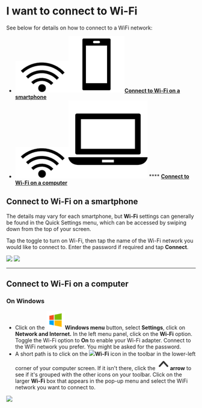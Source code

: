 # I want to connect to Wi-Fi

See below for details on how to connect to a WiFi network:

* <img src="../../../.gitbook/assets/Wifi.png" alt="" data-size="line">[<img src="../../../.gitbook/assets/Smartphone_icon.png" alt="" data-size="line">**Connect to Wi-Fi on a smartphone**](connecting-to-wi-fi.md#connect-to-wifi-on-a-smartphone)
* <img src="../../../.gitbook/assets/Wifi.png" alt="" data-size="line"><img src="../../../.gitbook/assets/laptop_icon.png" alt="" data-size="line"> **** [**Connect to Wi-Fi on a computer**](connecting-to-wi-fi.md#connect-to-wifi-on-a-computer-it-might-be-different-depending-on-the-device.)

## **Connect to Wi-Fi on a smartphone**

The details may vary for each smartphone, but **Wi-Fi** settings can generally be found in the Quick Settings menu, which can be accessed by swiping down from the top of your screen.

Tap the toggle to turn on Wi-Fi, then tap the name of the Wi-Fi network you would like to connect to. Enter the password if required and tap **Connect**.

![](../../../.gitbook/assets/WiFi\_phone\_activate.jpg) ![](../../../.gitbook/assets/Mm\_Available\_wifi\_networks.jpg)

***

## **Connect to Wi-Fi on a computer**

### On Windows

* Click on the <img src="../../../.gitbook/assets/Windows-logo.png" alt="" data-size="line">**Windows menu** button, select **Settings**, click on **Network and Internet.** In the left menu panel, click on the **Wi-Fi** option. Toggle the Wi-Fi option to **On** to enable your Wi-Fi adapter. Connect to the WiFi network you prefer. You might be asked for the password.
* A short path is to click on the ![](../../../.gitbook/assets/Computer\_internet\_icon.png)**Wi-Fi** icon in the toolbar in the lower-left corner of your computer screen. If it isn't there, click the <img src="../../../.gitbook/assets/icon-up-01.png" alt="" data-size="line">**arrow** to see if it's grouped with the other icons on your toolbar. Click on the larger **Wi-Fi** box that appears in the pop-up menu and select the WiFi network you want to connect to.

![](https://lh4.googleusercontent.com/9OQVtGYGQsHqx5Zj-qGwaZ9DgR3P5V3VJ99mJHCUCgWi9CgC-pwjRvP2tB9kkF\_xH0SzZvY\_ZGtWpCVJ3cjTFBhXcXqNVinl6tJoIdh6NklvNcWnpcBUPlx8ZGukgw)

